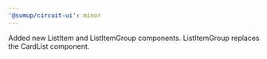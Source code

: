 ```yaml
---
'@sumup/circuit-ui': minor
---
```


Added new ListItem and ListItemGroup components. ListItemGroup replaces the CardList component.
